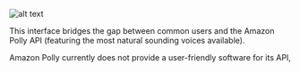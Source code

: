 ![alt text](https://i.imgur.com/rvJZdBc.png)


This interface bridges the gap between common users and the Amazon Polly API (featuring the most natural sounding voices available).

Amazon Polly currently does not provide a user-friendly software for its API, 
